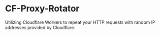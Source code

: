 # CF-Proxy-Rotator
Utilizing Cloudflare Workers to repeat your HTTP requests with random IP addresses provided by Cloudflare.
